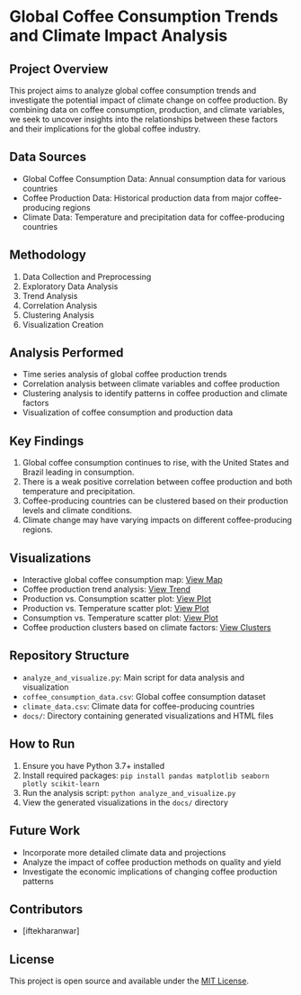 # Global Coffee Consumption Trends and Climate Impact Analysis

## Project Overview
This project aims to analyze global coffee consumption trends and investigate the potential impact of climate change on coffee production. By combining data on coffee consumption, production, and climate variables, we seek to uncover insights into the relationships between these factors and their implications for the global coffee industry.

## Data Sources
- Global Coffee Consumption Data: Annual consumption data for various countries
- Coffee Production Data: Historical production data from major coffee-producing regions
- Climate Data: Temperature and precipitation data for coffee-producing countries

## Methodology
1. Data Collection and Preprocessing
2. Exploratory Data Analysis
3. Trend Analysis
4. Correlation Analysis
5. Clustering Analysis
6. Visualization Creation

## Analysis Performed
- Time series analysis of global coffee production trends
- Correlation analysis between climate variables and coffee production
- Clustering analysis to identify patterns in coffee production and climate factors
- Visualization of coffee consumption and production data

## Key Findings
1. Global coffee consumption continues to rise, with the United States and Brazil leading in consumption.
2. There is a weak positive correlation between coffee production and both temperature and precipitation.
3. Coffee-producing countries can be clustered based on their production levels and climate conditions.
4. Climate change may have varying impacts on different coffee-producing regions.

## Visualizations
- Interactive global coffee consumption map: [View Map](docs/animated_coffee_consumption_map.html)
- Coffee production trend analysis: [View Trend](docs/production_trend.png)
- Production vs. Consumption scatter plot: [View Plot](docs/production_vs_consumption.html)
- Production vs. Temperature scatter plot: [View Plot](docs/production_vs_temperature.html)
- Consumption vs. Temperature scatter plot: [View Plot](docs/consumption_vs_temperature.html)
- Coffee production clusters based on climate factors: [View Clusters](docs/production_clusters.html)

## Repository Structure
- `analyze_and_visualize.py`: Main script for data analysis and visualization
- `coffee_consumption_data.csv`: Global coffee consumption dataset
- `climate_data.csv`: Climate data for coffee-producing countries
- `docs/`: Directory containing generated visualizations and HTML files

## How to Run
1. Ensure you have Python 3.7+ installed
2. Install required packages: `pip install pandas matplotlib seaborn plotly scikit-learn`
3. Run the analysis script: `python analyze_and_visualize.py`
4. View the generated visualizations in the `docs/` directory

## Future Work
- Incorporate more detailed climate data and projections
- Analyze the impact of coffee production methods on quality and yield
- Investigate the economic implications of changing coffee production patterns

## Contributors
- [iftekharanwar]

## License
This project is open source and available under the [MIT License](LICENSE).
